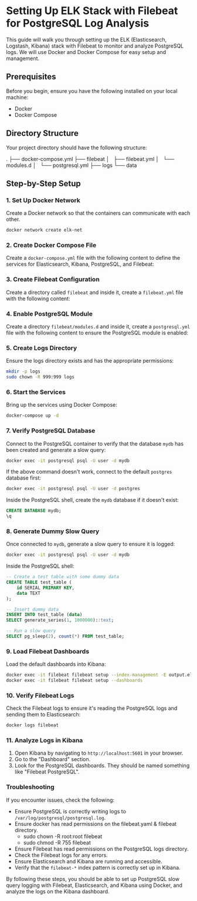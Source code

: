 # Setting Up ELK Stack with Filebeat for PostgreSQL Log Analysis

This guide will walk you through setting up the ELK (Elasticsearch, Logstash, Kibana) stack with Filebeat to monitor and analyze PostgreSQL logs. We will use Docker and Docker Compose for easy setup and management.

## Prerequisites

Before you begin, ensure you have the following installed on your local machine:

- Docker
- Docker Compose

## Directory Structure

Your project directory should have the following structure:

.
├── docker-compose.yml
├── filebeat
│   ├── filebeat.yml
│   └── modules.d
│       └── postgresql.yml
├── logs
└── data


## Step-by-Step Setup

### 1. Set Up Docker Network

Create a Docker network so that the containers can communicate with each other.

```bash
docker network create elk-net
```

### 2. Create Docker Compose File

Create a `docker-compose.yml` file with the following content to define the services for Elasticsearch, Kibana, PostgreSQL, and Filebeat:

### 3. Create Filebeat Configuration

Create a directory called `filebeat` and inside it, create a `filebeat.yml` file with the following content:

### 4. Enable PostgreSQL Module

Create a directory `filebeat/modules.d` and inside it, create a `postgresql.yml` file with the following content to ensure the PostgreSQL module is enabled:

### 5. Create Logs Directory

Ensure the logs directory exists and has the appropriate permissions:

```bash
mkdir -p logs
sudo chown -R 999:999 logs
```

### 6. Start the Services

Bring up the services using Docker Compose:

```bash
docker-compose up -d
```

### 7. Verify PostgreSQL Database

Connect to the PostgreSQL container to verify that the database `mydb` has been created and generate a slow query:

```bash
docker exec -it postgresql psql -U user -d mydb
```

If the above command doesn't work, connect to the default `postgres` database first:

```bash
docker exec -it postgresql psql -U user -d postgres
```

Inside the PostgreSQL shell, create the `mydb` database if it doesn't exist:

```sql
CREATE DATABASE mydb;
\q
```

### 8. Generate Dummy Slow Query

Once connected to `mydb`, generate a slow query to ensure it is logged:

```bash
docker exec -it postgresql psql -U user -d mydb
```

Inside the PostgreSQL shell:

```sql
-- Create a test table with some dummy data
CREATE TABLE test_table (
    id SERIAL PRIMARY KEY,
    data TEXT
);

-- Insert dummy data
INSERT INTO test_table (data)
SELECT generate_series(1, 1000000)::text;

-- Run a slow query
SELECT pg_sleep(2), count(*) FROM test_table;
```

### 9. Load Filebeat Dashboards

Load the default dashboards into Kibana:

```bash
docker exec -it filebeat filebeat setup --index-management -E output.elasticsearch.hosts=["http://elasticsearch:9200"]
docker exec -it filebeat filebeat setup --dashboards
```

### 10. Verify Filebeat Logs

Check the Filebeat logs to ensure it's reading the PostgreSQL logs and sending them to Elasticsearch:

```bash
docker logs filebeat
```

### 11. Analyze Logs in Kibana

1. Open Kibana by navigating to `http://localhost:5601` in your browser.
2. Go to the "Dashboard" section.
3. Look for the PostgreSQL dashboards. They should be named something like "Filebeat PostgreSQL".

### Troubleshooting

If you encounter issues, check the following:

- Ensure PostgreSQL is correctly writing logs to `/var/log/postgresql/postgresql.log`.
- Ensure docker has read permissions on the filebeat.yaml & filebeat directory.
  - sudo chown -R root:root filebeat
  - sudo chmod -R 755 filebeat
- Ensure Filebeat has read permissions on the PostgreSQL logs directory.
- Check the Filebeat logs for any errors.
- Ensure Elasticsearch and Kibana are running and accessible.
- Verify that the `filebeat-*` index pattern is correctly set up in Kibana.

By following these steps, you should be able to set up PostgreSQL slow query logging with Filebeat, Elasticsearch, and Kibana using Docker, and analyze the logs on the Kibana dashboard.
